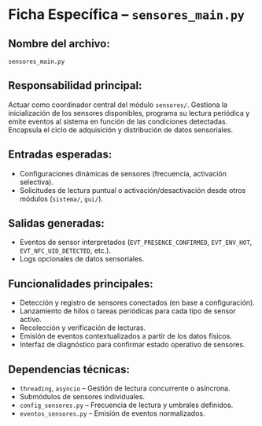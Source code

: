 # Ficha Específica – `sensores_main.py`

## Nombre del archivo:
`sensores_main.py`

## Responsabilidad principal:
Actuar como coordinador central del módulo `sensores/`. Gestiona la inicialización de los sensores disponibles, programa su lectura periódica y emite eventos al sistema en función de las condiciones detectadas. Encapsula el ciclo de adquisición y distribución de datos sensoriales.

## Entradas esperadas:
- Configuraciones dinámicas de sensores (frecuencia, activación selectiva).
- Solicitudes de lectura puntual o activación/desactivación desde otros módulos (`sistema/`, `gui/`).

## Salidas generadas:
- Eventos de sensor interpretados (`EVT_PRESENCE_CONFIRMED`, `EVT_ENV_HOT`, `EVT_NFC_UID_DETECTED`, etc.).
- Logs opcionales de datos sensoriales.

## Funcionalidades principales:
- Detección y registro de sensores conectados (en base a configuración).
- Lanzamiento de hilos o tareas periódicas para cada tipo de sensor activo.
- Recolección y verificación de lecturas.
- Emisión de eventos contextualizados a partir de los datos físicos.
- Interfaz de diagnóstico para confirmar estado operativo de sensores.

## Dependencias técnicas:
- `threading`, `asyncio` – Gestión de lectura concurrente o asíncrona.
- Submódulos de sensores individuales.
- `config_sensores.py` – Frecuencia de lectura y umbrales definidos.
- `eventos_sensores.py` – Emisión de eventos normalizados.

